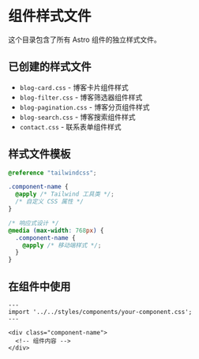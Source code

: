 # 组件样式文件

这个目录包含了所有 Astro 组件的独立样式文件。

## 已创建的样式文件

- `blog-card.css` - 博客卡片组件样式
- `blog-filter.css` - 博客筛选器组件样式  
- `blog-pagination.css` - 博客分页组件样式
- `blog-search.css` - 博客搜索组件样式
- `contact.css` - 联系表单组件样式

## 样式文件模板

```css
@reference "tailwindcss";

.component-name {
  @apply /* Tailwind 工具类 */;
  /* 自定义 CSS 属性 */
}

/* 响应式设计 */
@media (max-width: 768px) {
  .component-name {
    @apply /* 移动端样式 */;
  }
}
```

## 在组件中使用

```astro
---
import '../../styles/components/your-component.css';
---

<div class="component-name">
  <!-- 组件内容 -->
</div>
``` 